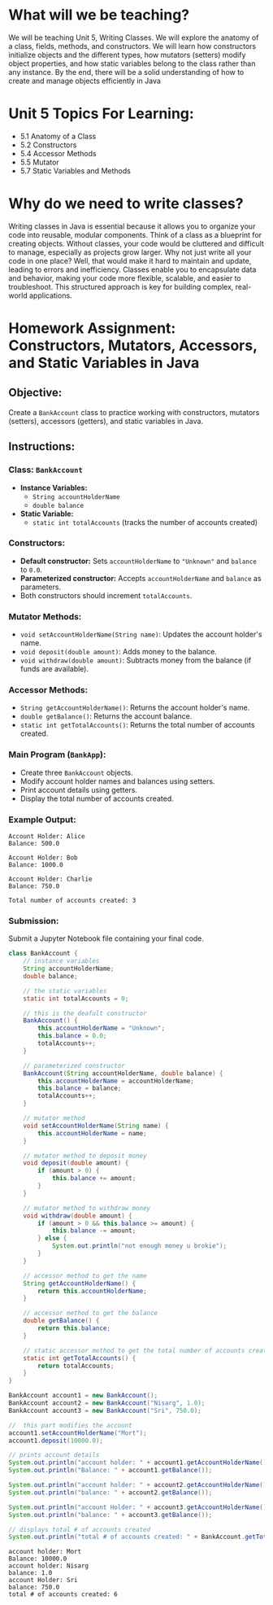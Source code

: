 # What will we be teaching?
We will be teaching Unit 5, Writing Classes. We will explore the anatomy of a class, fields, methods, and constructors. We will learn how constructors initialize objects and the different types, how mutators (setters) modify object properties, and how static variables belong to the class rather than any instance. By the end, there will be a solid understanding of how to create and manage objects efficiently in Java

# Unit 5 Topics For Learning:
- 5.1 Anatomy of a Class
- 5.2 Constructors 
- 5.4 Accessor Methods
- 5.5 Mutator 
- 5.7 Static Variables and Methods 

# Why do we need to write classes?
Writing classes in Java is essential because it allows you to organize your code into reusable, modular components. Think of a class as a blueprint for creating objects. Without classes, your code would be cluttered and difficult to manage, especially as projects grow larger. Why not just write all your code in one place? Well, that would make it hard to maintain and update, leading to errors and inefficiency. Classes enable you to encapsulate data and behavior, making your code more flexible, scalable, and easier to troubleshoot. This structured approach is key for building complex, real-world applications.

# Homework Assignment: Constructors, Mutators, Accessors, and Static Variables in Java

## Objective:
Create a `BankAccount` class to practice working with constructors, mutators (setters), accessors (getters), and static variables in Java.

## Instructions:

### Class: `BankAccount`
- **Instance Variables:**
  - `String accountHolderName`
  - `double balance`
- **Static Variable:**
  - `static int totalAccounts` (tracks the number of accounts created)

### Constructors:
- **Default constructor:** Sets `accountHolderName` to `"Unknown"` and `balance` to `0.0`.
- **Parameterized constructor:** Accepts `accountHolderName` and `balance` as parameters.
- Both constructors should increment `totalAccounts`.

### Mutator Methods:
- `void setAccountHolderName(String name)`: Updates the account holder's name.
- `void deposit(double amount)`: Adds money to the balance.
- `void withdraw(double amount)`: Subtracts money from the balance (if funds are available).

### Accessor Methods:
- `String getAccountHolderName()`: Returns the account holder's name.
- `double getBalance()`: Returns the account balance.
- `static int getTotalAccounts()`: Returns the total number of accounts created.

### Main Program (`BankApp`):
- Create three `BankAccount` objects.
- Modify account holder names and balances using setters.
- Print account details using getters.
- Display the total number of accounts created.

### Example Output:

```
Account Holder: Alice  
Balance: 500.0

Account Holder: Bob  
Balance: 1000.0

Account Holder: Charlie  
Balance: 750.0

Total number of accounts created: 3
```

### Submission:
Submit a Jupyter Notebook file containing your final code.


```java
class BankAccount {
    // instance variables
    String accountHolderName;
    double balance;

    // the static variables
    static int totalAccounts = 0;

    // this is the deafult constructor
    BankAccount() {
        this.accountHolderName = "Unknown";
        this.balance = 0.0;
        totalAccounts++;
    }

    // parameterized constructor
    BankAccount(String accountHolderName, double balance) {
        this.accountHolderName = accountHolderName;
        this.balance = balance;
        totalAccounts++;
    }

    // mutator method 
    void setAccountHolderName(String name) {
        this.accountHolderName = name;
    }

    // mutator method to deposit money
    void deposit(double amount) {
        if (amount > 0) {
            this.balance += amount;
        }
    }

    // mutator method to withdraw money
    void withdraw(double amount) {
        if (amount > 0 && this.balance >= amount) {
            this.balance -= amount;
        } else {
            System.out.println("not enough money u brokie");
        }
    }

    // accessor method to get the name
    String getAccountHolderName() {
        return this.accountHolderName;
    }

    // accessor method to get the balance
    double getBalance() {
        return this.balance;
    }

    // static accessor method to get the total number of accounts created
    static int getTotalAccounts() {
        return totalAccounts;
    }
}

BankAccount account1 = new BankAccount();
BankAccount account2 = new BankAccount("Nisarg", 1.0);
BankAccount account3 = new BankAccount("Sri", 750.0);

//  this part modifies the account
account1.setAccountHolderName("Mort");
account1.deposit(10000.0);

// prints account details
System.out.println("account holder: " + account1.getAccountHolderName());
System.out.println("Balance: " + account1.getBalance());

System.out.println("account holder: " + account2.getAccountHolderName());
System.out.println("balance: " + account2.getBalance());

System.out.println("account Holder: " + account3.getAccountHolderName());
System.out.println("balance: " + account3.getBalance());

// displays total # of accounts created
System.out.println("total # of accounts created: " + BankAccount.getTotalAccounts());

```

    account holder: Mort
    Balance: 10000.0
    account holder: Nisarg
    balance: 1.0
    account Holder: Sri
    balance: 750.0
    total # of accounts created: 6

